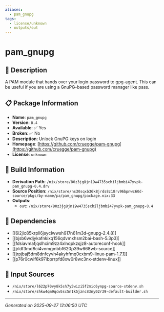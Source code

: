 ```yaml
---
aliases:
  - pam_gnupg
tags:
  - license/unknown
  - outputs/out
---
```


# pam_gnupg

## 📝 Description

A PAM module that hands over your login password to gpg-agent. This can
be useful if you are using a GnuPG-based password manager like pass.


## 📋 Package Information

- **Name**: `pam_gnupg`
- **Version**: `0.4`
- **Available**: ✅ Yes
- **Broken**: ✅ No
- **Description**: Unlock GnuPG keys on login
- **Homepage**: [https://github.com/cruegge/pam-gnupg](https://github.com/cruegge/pam-gnupg)
- **License**: `unknown`

## 🔧 Build Information

- **Derivation Path**: `/nix/store/80z3jg8jn19w4735schiljbmbi47yvpk-pam_gnupg-0.4.drv`
- **Source Position**: `/nix/store/ns30sqxb36k8jrds8z18rv96bpnwc60d-source/pkgs/by-name/pa/pam_gnupg/package.nix:33`
- **Outputs**:
  - `out`:  `/nix/store/80z3jg8jn19w4735schiljbmbi47yvpk-pam_gnupg-0.4`

## 🔗 Dependencies

- [[6i2jic85krpll6jsyclwwsh617n61m3d-gnupg-2.4.8]]
- [[bjsb6wdjykafnkixq156qdvmxhsm2bai-bash-5.3p3]]
- [[fdsiavmafjqslhcim9zz4xlnqpkzqjz8-autoreconf-hook]]
- [[jrldf3md8ci4vnmgmbbf620p39w668wb-source]]
- [[jrpjbaj5dm8dnfcyvh4akyhfmq0cxbm9-linux-pam-1.7.1]]
- [[p76r0cwlf6k97ibprrpfd8xw0r8wc3nx-stdenv-linux]]

## 📁 Input Sources

- `/nix/store/l622p70vy8k5sh7y5wizi5f2mic6ynpg-source-stdenv.sh`
- `/nix/store/shkw4qm9qcw5sc5n1k5jznc83ny02r39-default-builder.sh`

---
*Generated on 2025-09-27 12:06:50 UTC*

